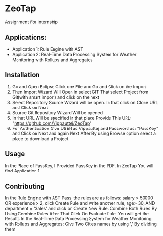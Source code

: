# ZeoTap
Assignment For Internship



## Applications:
- Application 1:  Rule Engine with AST
- Application 2: Real-Time Data Processing System for
                  Weather Monitoring with Rollups and Aggregates

## Installation
1. Go and Open Eclipse Click one File and Go and Click on the Import
2. Then Import Wizard Will Open in select GIT That select Project from Git(with smart import)  and click on the next
3.  Select Repository Source Wizard will be open. In that click on Clone URL and Click on Next
4. Source Git Repository Wizard Will be opened
5. In that URL Will be specified in that place Provide This URL: "https://github.com/Vippauttej/ZeoTap"
6. For Authentication Give USER as Vippauttej and Password as: "PassKey" and Click on Next and again Next After By using Browse option select a place to download a Project
## Usage
In the Place of PassKey, I Provided PassKey in the PDF.
In ZeoTap You will find Application 1

## Contributing
In the Rule Engine with AST Pass, the rules are as follows: salary > 50000 OR experience > 2, click Create Rule and write another rule, age> 30, AND department = 'Sales' and click on Create New Rule. Combine Both Rules By Using Combine Rules  After That Click On Evaluate Rule. You will get the Results
In the Real-Time Data Processing System for Weather Monitoring with Rollups and Aggregates: Give Two Cities names by using ',' By dividing them




